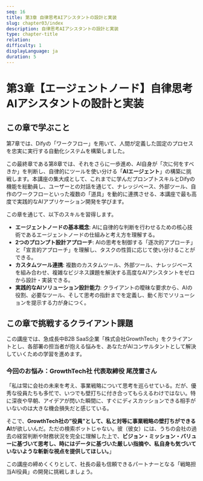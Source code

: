 ```yaml
---
seq: 16
title: 第3章 自律思考AIアシスタントの設計と実装
slug: chapter03/index
description: 自律思考AIアシスタントの設計と実装
type: chapter-title
relation: 
difficulty: 1
displayLanguage: ja
duration: 5
---
```



# 第3章【エージェントノード】自律思考AIアシスタントの設計と実装


## この章で学ぶこと
第7章では、Difyの「ワークフロー」を用いて、人間が定義した固定のプロセスを忠実に実行する自動化システムを構築しました。

この最終章である第8章では、それをさらに一歩進め、AI自身が「次に何をすべきか」を判断し、自律的にツールを使い分ける「**AIエージェント**」の構築に挑戦します。本講座の集大成として、これまでに学んだプロンプトスキルとDifyの機能を総動員し、ユーザーとの対話を通じて、ナレッジベース、外部ツール、自作のワークフローといった複数の「道具」を動的に連携させる、本講座で最も高度で実践的なAIアプリケーション開発を学びます。

この章を通じて、以下のスキルを習得します。
- **エージェントノードの基本概念**: AIに自律的な判断を行わせるための核心技術であるエージェントノードの仕組みと考え方を理解する。
- **2つのプロンプト設計アプローチ**: AIの思考を制御する「逐次的アプローチ」と「宣言的アプローチ」を理解し、タスクの性質に応じて使い分けることができる。
- **カスタムツール連携**: 複数のカスタムツール、外部ツール、ナレッジベースを組み合わせ、複雑なビジネス課題を解決する高度なAIアシスタントをゼロから設計・実装できる。
- **実践的なAIソリューション設計能力**: クライアントの曖昧な要求から、AIの役割、必要なツール、そして思考の指針までを定義し、動く形でソリューションを提示する力が身につく。

## この章で挑戦するクライアント課題
この講座では、急成長中B2B SaaS企業「株式会社GrowthTech」をクライアントとし、各部署の担当者が抱える悩みを、あなたがAIコンサルタントとして解決していくための学習を進めます。

### 今回のお悩み：GrowthTech社 代表取締役 尾茂雷さん
「私は常に会社の未来を考え、事業戦略について思考を巡らせている。だが、優秀な役員たちも多忙で、いつでも壁打ちに付き合ってもらえるわけではない。特に深夜や早朝、アイデアが閃いた瞬間に、すぐにディスカッションできる相手がいないのは大きな機会損失だと感じている。

そこで、**GrowthTech社の”役員”として、私と対等に事業戦略の壁打ちができるAI**が欲しいんだ。ただの検索ボットじゃない。彼（彼女）には、うちの会社の過去の経営判断や財務状況を完全に理解した上で、**ビジョン・ミッション・バリューに基づいて思考し、時にはデータに基づいた厳しい指摘や、私自身も気づいていないような斬新な視点を提供してほしい。**」

この講座の締めくくりとして、社長の最も信頼できるパートナーとなる「戦略担当AI役員」の開発に挑戦しましょう。


